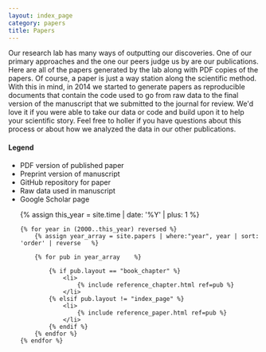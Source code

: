 ```yaml
---
layout: index_page
category: papers
title: Papers
---
```


<div class="bibliography">

<div class="container-fluid">
	<div class="row">
		<div class="col-md-8">
			Our research lab has many ways of outputting our discoveries. One of our primary approaches and the one our peers judge us by are our publications. Here are all of the papers generated by the lab along with PDF copies of the papers. Of course, a paper is just a way station along the scientific method. With this in mind, in 2014 we started to generate papers as reproducible documents that contain the code used to go from raw data to the final version of the manuscript that we submitted to the journal for review. We'd love it if you were able to take our data or code and build upon it to help your scientific story. Feel free to holler if you have questions about this process or about how we analyzed the data in our other publications.
		</div>
		<div class="col-md-4">
			<div class="legend">
				<h4>Legend</h4>
				<ul>
					<li><i class="fa fa-file-pdf-o fa-lg"></i> PDF version of published paper</li>
					<li><i class="fa fa-paypal fa-lg"></i> Preprint version of manuscript</li>
					<li><i class="fa fa-github fa-lg" ></i> GitHub repository for paper</li>
					<li><i class="fa fa-table fa-lg" ></i> Raw data used in manuscript</li>
					<li><i class="ai ai-google-scholar ai-lg"></i> Google Scholar page</li>
				</ul>
			</div>
		</div>
	</div>
</div>
<ol reversed>
	{% assign this_year = site.time | date: '%Y' | plus: 1 %}

	{% for year in (2000..this_year) reversed %}
		{% assign year_array = site.papers | where:"year", year	| sort: 'order' | reverse	%}

		{% for pub in year_array 	%}

			{% if pub.layout == "book_chapter" %}
				<li>
					{% include reference_chapter.html ref=pub %}
				</li>
			{% elsif pub.layout != "index_page" %}
				<li>
					{% include reference_paper.html ref=pub %}
				</li>
			{% endif %}
		{% endfor %}
	{% endfor %}
</ol>
</div>
